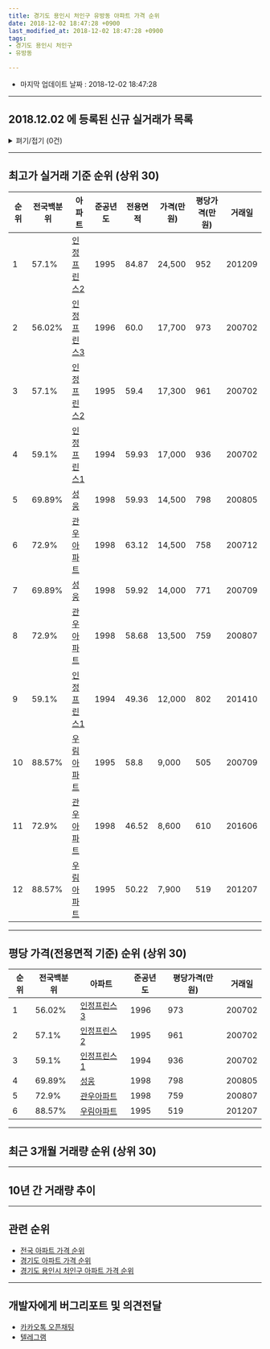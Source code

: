 ```yaml
---
title: 경기도 용인시 처인구 유방동 아파트 가격 순위
date: 2018-12-02 18:47:28 +0900
last_modified_at: 2018-12-02 18:47:28 +0900
tags:
- 경기도 용인시 처인구
- 유방동

---
```


* 마지막 업데이트 날짜 : 2018-12-02 18:47:28

---

## 2018.12.02 에 등록된 신규 실거래가 목록

<details>
<summary>펴기/접기 (0건)</summary>
<div markdown="1">

|아파트|전국백분위|준공년도|전용면적|가격(만원)|평당가격(만원)|거래일|
|---|---|---|---|---|---|---|
|없음|||||||


</div>
</details>

---

## 최고가 실거래 기준 순위 (상위 30)


|순위|전국백분위|아파트|준공년도|전용면적|가격(만원)|평당가격(만원)|거래일|
|---|---|---|---|---|---|---|---|
|1|57.1%|[인정프린스2](https://search.naver.com/search.naver?query=%EA%B2%BD%EA%B8%B0%EB%8F%84+%EC%9A%A9%EC%9D%B8%EC%8B%9C+%EC%B2%98%EC%9D%B8%EA%B5%AC+%EC%9C%A0%EB%B0%A9%EB%8F%99+%EC%9D%B8%EC%A0%95%ED%94%84%EB%A6%B0%EC%8A%A42)|1995|84.87|24,500|952|201209|
|2|56.02%|[인정프린스3](https://search.naver.com/search.naver?query=%EA%B2%BD%EA%B8%B0%EB%8F%84+%EC%9A%A9%EC%9D%B8%EC%8B%9C+%EC%B2%98%EC%9D%B8%EA%B5%AC+%EC%9C%A0%EB%B0%A9%EB%8F%99+%EC%9D%B8%EC%A0%95%ED%94%84%EB%A6%B0%EC%8A%A43)|1996|60.0|17,700|973|200702|
|3|57.1%|[인정프린스2](https://search.naver.com/search.naver?query=%EA%B2%BD%EA%B8%B0%EB%8F%84+%EC%9A%A9%EC%9D%B8%EC%8B%9C+%EC%B2%98%EC%9D%B8%EA%B5%AC+%EC%9C%A0%EB%B0%A9%EB%8F%99+%EC%9D%B8%EC%A0%95%ED%94%84%EB%A6%B0%EC%8A%A42)|1995|59.4|17,300|961|200702|
|4|59.1%|[인정프린스1](https://search.naver.com/search.naver?query=%EA%B2%BD%EA%B8%B0%EB%8F%84+%EC%9A%A9%EC%9D%B8%EC%8B%9C+%EC%B2%98%EC%9D%B8%EA%B5%AC+%EC%9C%A0%EB%B0%A9%EB%8F%99+%EC%9D%B8%EC%A0%95%ED%94%84%EB%A6%B0%EC%8A%A41)|1994|59.93|17,000|936|200702|
|5|69.89%|[성웅](https://search.naver.com/search.naver?query=%EA%B2%BD%EA%B8%B0%EB%8F%84+%EC%9A%A9%EC%9D%B8%EC%8B%9C+%EC%B2%98%EC%9D%B8%EA%B5%AC+%EC%9C%A0%EB%B0%A9%EB%8F%99+%EC%84%B1%EC%9B%85)|1998|59.93|14,500|798|200805|
|6|72.9%|[관우아파트](https://search.naver.com/search.naver?query=%EA%B2%BD%EA%B8%B0%EB%8F%84+%EC%9A%A9%EC%9D%B8%EC%8B%9C+%EC%B2%98%EC%9D%B8%EA%B5%AC+%EC%9C%A0%EB%B0%A9%EB%8F%99+%EA%B4%80%EC%9A%B0%EC%95%84%ED%8C%8C%ED%8A%B8)|1998|63.12|14,500|758|200712|
|7|69.89%|[성웅](https://search.naver.com/search.naver?query=%EA%B2%BD%EA%B8%B0%EB%8F%84+%EC%9A%A9%EC%9D%B8%EC%8B%9C+%EC%B2%98%EC%9D%B8%EA%B5%AC+%EC%9C%A0%EB%B0%A9%EB%8F%99+%EC%84%B1%EC%9B%85)|1998|59.92|14,000|771|200709|
|8|72.9%|[관우아파트](https://search.naver.com/search.naver?query=%EA%B2%BD%EA%B8%B0%EB%8F%84+%EC%9A%A9%EC%9D%B8%EC%8B%9C+%EC%B2%98%EC%9D%B8%EA%B5%AC+%EC%9C%A0%EB%B0%A9%EB%8F%99+%EA%B4%80%EC%9A%B0%EC%95%84%ED%8C%8C%ED%8A%B8)|1998|58.68|13,500|759|200807|
|9|59.1%|[인정프린스1](https://search.naver.com/search.naver?query=%EA%B2%BD%EA%B8%B0%EB%8F%84+%EC%9A%A9%EC%9D%B8%EC%8B%9C+%EC%B2%98%EC%9D%B8%EA%B5%AC+%EC%9C%A0%EB%B0%A9%EB%8F%99+%EC%9D%B8%EC%A0%95%ED%94%84%EB%A6%B0%EC%8A%A41)|1994|49.36|12,000|802|201410|
|10|88.57%|[우림아파트](https://search.naver.com/search.naver?query=%EA%B2%BD%EA%B8%B0%EB%8F%84+%EC%9A%A9%EC%9D%B8%EC%8B%9C+%EC%B2%98%EC%9D%B8%EA%B5%AC+%EC%9C%A0%EB%B0%A9%EB%8F%99+%EC%9A%B0%EB%A6%BC%EC%95%84%ED%8C%8C%ED%8A%B8)|1995|58.8|9,000|505|200709|
|11|72.9%|[관우아파트](https://search.naver.com/search.naver?query=%EA%B2%BD%EA%B8%B0%EB%8F%84+%EC%9A%A9%EC%9D%B8%EC%8B%9C+%EC%B2%98%EC%9D%B8%EA%B5%AC+%EC%9C%A0%EB%B0%A9%EB%8F%99+%EA%B4%80%EC%9A%B0%EC%95%84%ED%8C%8C%ED%8A%B8)|1998|46.52|8,600|610|201606|
|12|88.57%|[우림아파트](https://search.naver.com/search.naver?query=%EA%B2%BD%EA%B8%B0%EB%8F%84+%EC%9A%A9%EC%9D%B8%EC%8B%9C+%EC%B2%98%EC%9D%B8%EA%B5%AC+%EC%9C%A0%EB%B0%A9%EB%8F%99+%EC%9A%B0%EB%A6%BC%EC%95%84%ED%8C%8C%ED%8A%B8)|1995|50.22|7,900|519|201207|


---

## 평당 가격(전용면적 기준) 순위 (상위 30)


|순위|전국백분위|아파트|준공년도|평당가격(만원)|거래일|
|---|---|---|---|---|---|
|1|56.02%|[인정프린스3](https://search.naver.com/search.naver?query=%EA%B2%BD%EA%B8%B0%EB%8F%84+%EC%9A%A9%EC%9D%B8%EC%8B%9C+%EC%B2%98%EC%9D%B8%EA%B5%AC+%EC%9C%A0%EB%B0%A9%EB%8F%99+%EC%9D%B8%EC%A0%95%ED%94%84%EB%A6%B0%EC%8A%A43)|1996|973|200702|
|2|57.1%|[인정프린스2](https://search.naver.com/search.naver?query=%EA%B2%BD%EA%B8%B0%EB%8F%84+%EC%9A%A9%EC%9D%B8%EC%8B%9C+%EC%B2%98%EC%9D%B8%EA%B5%AC+%EC%9C%A0%EB%B0%A9%EB%8F%99+%EC%9D%B8%EC%A0%95%ED%94%84%EB%A6%B0%EC%8A%A42)|1995|961|200702|
|3|59.1%|[인정프린스1](https://search.naver.com/search.naver?query=%EA%B2%BD%EA%B8%B0%EB%8F%84+%EC%9A%A9%EC%9D%B8%EC%8B%9C+%EC%B2%98%EC%9D%B8%EA%B5%AC+%EC%9C%A0%EB%B0%A9%EB%8F%99+%EC%9D%B8%EC%A0%95%ED%94%84%EB%A6%B0%EC%8A%A41)|1994|936|200702|
|4|69.89%|[성웅](https://search.naver.com/search.naver?query=%EA%B2%BD%EA%B8%B0%EB%8F%84+%EC%9A%A9%EC%9D%B8%EC%8B%9C+%EC%B2%98%EC%9D%B8%EA%B5%AC+%EC%9C%A0%EB%B0%A9%EB%8F%99+%EC%84%B1%EC%9B%85)|1998|798|200805|
|5|72.9%|[관우아파트](https://search.naver.com/search.naver?query=%EA%B2%BD%EA%B8%B0%EB%8F%84+%EC%9A%A9%EC%9D%B8%EC%8B%9C+%EC%B2%98%EC%9D%B8%EA%B5%AC+%EC%9C%A0%EB%B0%A9%EB%8F%99+%EA%B4%80%EC%9A%B0%EC%95%84%ED%8C%8C%ED%8A%B8)|1998|759|200807|
|6|88.57%|[우림아파트](https://search.naver.com/search.naver?query=%EA%B2%BD%EA%B8%B0%EB%8F%84+%EC%9A%A9%EC%9D%B8%EC%8B%9C+%EC%B2%98%EC%9D%B8%EA%B5%AC+%EC%9C%A0%EB%B0%A9%EB%8F%99+%EC%9A%B0%EB%A6%BC%EC%95%84%ED%8C%8C%ED%8A%B8)|1995|519|201207|


---

## 최근 3개월 거래량 순위 (상위 30)


<div style="width:100%;">
    <canvas id="deal_count_ranking" height="250"></canvas>
</div>


<script>
new Chart(document.getElementById("deal_count_ranking"), {
    type: 'horizontalBar',
    data: {
        labels: ['인정프린스1', '인정프린스3', '성웅', '인정프린스2'],
        datasets: [{
            label: '실거래 수',
            data: [5, 2, 2, 2],
            borderColor: "rgba(255, 0, 128, 1)",
            backgroundColor: "rgba(255, 0, 128, 0.5)",
            fill: false,
        }]
    },
    options: {
        responsive: true,
        title: {
            display: true,
            text: '최근 3개월 거래량 순위'
        },
        tooltips: {
            mode: 'index',
            intersect: false,
            callbacks: {
                title: function(tooltipItems, data) {
                    return "실거래 수:";
                },
                label: function(tooltipItem, data) {
                    return data.labels[tooltipItem.index] + ": " + tooltipItem.xLabel;
                }
            }
        },
        hover: {
            mode: 'nearest',
            intersect: true
        },
        scales: {
            xAxes: [{
                display: true,
                scaleLabel: {
                    display: true,
                    labelString: '실거래 수'
                },
                ticks: {
                    suggestedMin: 0,
                }
            }],
            yAxes: [{
                display: true,
                ticks: {
                    autoSkip: false,
                    callback: function(value, index, values) {
                        if (value.length > 15)
                            return value.substr(0, 13) + "...";
                        else
                            return value;
                    }
                },
                scaleLabel: {
                    display: false,
                }
            }]
        }
    }
});

</script>


---

## 10년 간 거래량 추이


<div style="width:100%;">
    <canvas id="deal_progress" height="250"></canvas>
</div>

<script>
new Chart(document.getElementById("deal_progress"), {
    type: 'line',
    data: {
        labels: ['200812','200901','200902','200903','200904','200905','200906','200907','200908','200909','200910','200911','200912','201001','201002','201003','201004','201005','201006','201007','201008','201009','201010','201011','201012','201101','201102','201103','201104','201105','201106','201107','201108','201109','201110','201111','201112','201201','201202','201203','201204','201205','201206','201207','201208','201209','201210','201211','201212','201301','201302','201303','201304','201305','201306','201307','201308','201309','201310','201311','201312','201401','201402','201403','201404','201405','201406','201407','201408','201409','201410','201411','201412','201501','201502','201503','201504','201505','201506','201507','201508','201509','201510','201511','201512','201601','201602','201603','201604','201605','201606','201607','201608','201609','201610','201611','201612','201701','201702','201703','201704','201705','201706','201707','201708','201709','201710','201711','201712','201801','201802','201803','201804','201805','201806','201807','201808','201809','201810','201811','201812'],
        datasets: [{
            label: '실거래 수',
            pointRadius: 1,
            data: [6, 4, 3, 7, 5, 13, 5, 10, 7, 9, 6, 2, 3, 8, 6, 8, 4, 6, 4, 1, 3, 4, 21, 6, 10, 6, 15, 18, 6, 6, 10, 6, 14, 16, 12, 7, 9, 11, 6, 8, 8, 12, 8, 7, 5, 11, 9, 10, 3, 5, 7, 7, 5, 6, 6, 7, 4, 7, 8, 3, 7, 1, 6, 8, 5, 10, 8, 8, 5, 9, 13, 7, 4, 8, 7, 27, 21, 16, 20, 11, 12, 15, 14, 14, 10, 3, 5, 14, 10, 12, 11, 10, 5, 13, 9, 10, 7, 2, 7, 14, 10, 8, 10, 2, 9, 7, 3, 6, 3, 7, 1, 9, 1, 7, 4, 3, 5, 8, 9, 2, 0],
            borderColor: "rgba(255, 201, 14, 1)",
            backgroundColor: "rgba(255, 201, 14, 0.5)",
            fill: true,
        }]
    },
    options: {
        responsive: true,
        title: {
            display: true,
            text: '10년간 거래량 추이'
        },
        tooltips: {
            mode: 'index',
            intersect: false,
        },
        hover: {
            mode: 'nearest',
            intersect: true
        },
        scales: {
            xAxes: [{
                display: true,
                scaleLabel: {
                    display: true,
                    labelString: '년/월'
                }
            }],
            yAxes: [{
                display: true,
                ticks: {
                    suggestedMin: 0,
                },
                scaleLabel: {
                    display: true,
                    labelString: '실거래 수'
                }
            }]
        }
    }
});

</script>


---

## 관련 순위

- [전국 아파트 가격 순위](https://inasie.github.io/apt-ranking/전국)
- [경기도 아파트 가격 순위](https://inasie.github.io/apt-ranking/경기도)
- [경기도 용인시 처인구 아파트 가격 순위](https://inasie.github.io/apt-ranking/경기도-용인시-처인구)


---

## 개발자에게 버그리포트 및 의견전달

- [카카오톡 오픈채팅](https://open.kakao.com/o/gLJUAP4)
- [텔레그램](https://t.me/inasie)

